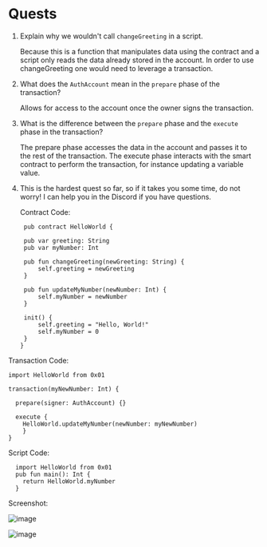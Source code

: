 # Quests

1. Explain why we wouldn't call `changeGreeting` in a script.
    
    Because this is a function that manipulates data using the contract and a script only reads the data already stored in the account. In order to use changeGreeting one would need to leverage a transaction.
    
2. What does the `AuthAccount` mean in the `prepare` phase of the transaction?
    
    Allows for access to the account once the owner signs the transaction. 

3. What is the difference between the `prepare` phase and the `execute` phase in the transaction?
    
    The prepare phase accesses the data in the account and passes it to the rest of the transaction. The execute phase interacts with the smart contract to perform the transaction, for instance updating a variable value.

4. This is the hardest quest so far, so if it takes you some time, do not worry! I can help you in the Discord if you have questions.

    Contract Code:
        
        pub contract HelloWorld {

        pub var greeting: String
        pub var myNumber: Int

        pub fun changeGreeting(newGreeting: String) {
            self.greeting = newGreeting
        }

        pub fun updateMyNumber(newNumber: Int) {
            self.myNumber = newNumber
        }

        init() {
            self.greeting = "Hello, World!"
            self.myNumber = 0
        }
       }
  
  Transaction Code:
  
    import HelloWorld from 0x01

    transaction(myNewNumber: Int) {

      prepare(signer: AuthAccount) {}

      execute {
        HelloWorld.updateMyNumber(newNumber: myNewNumber)
        }
    }
    
  Script Code:
  
      import HelloWorld from 0x01
      pub fun main(): Int {
        return HelloWorld.myNumber
      }
      
  Screenshot:
  
  ![image](https://user-images.githubusercontent.com/9120227/167329678-c8ee9894-3dcf-4907-9738-df8b3cad3ad9.png)

  ![image](https://user-images.githubusercontent.com/9120227/167329740-2c173594-898b-4507-9eed-eaed452f2fe1.png)

